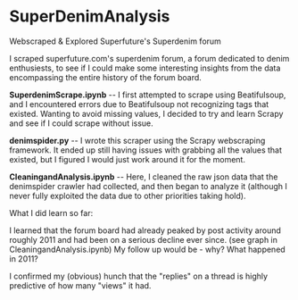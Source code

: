 # SuperDenimAnalysis
Webscraped &amp; Explored Superfuture's Superdenim forum


I scraped superfuture.com's superdenim forum, a forum dedicated to denim enthusiests, to see if I could make some interesting insights from the data encompassing the entire history of the forum board.

**SuperdenimScrape.ipynb** -- I first attempted to scrape using Beatifulsoup, and I encountered errors due to Beatifulsoup not recognizing tags that existed. Wanting to avoid missing values, I decided to try and learn Scrapy and see if I could scrape without issue.

**denimspider.py** -- I wrote this scraper using the Scrapy webscraping framework. It ended up still having issues with grabbing all the values that existed, but I figured I would just work around it for the moment.

**CleaningandAnalysis.ipynb** -- Here, I cleaned the raw json data that the denimspider crawler had collected, and then began to analyze it (although I never fully exploited the data due to other priorities taking hold).

What I did learn so far:

I learned that the forum board had already peaked by post activity around roughly 2011 and had been on a serious decline ever since. (see graph in CleaningandAnalysis.ipynb) My follow up would be - why? What happened in 2011?

I confirmed my (obvious) hunch that the "replies" on a thread is highly predictive of how many "views" it had.
